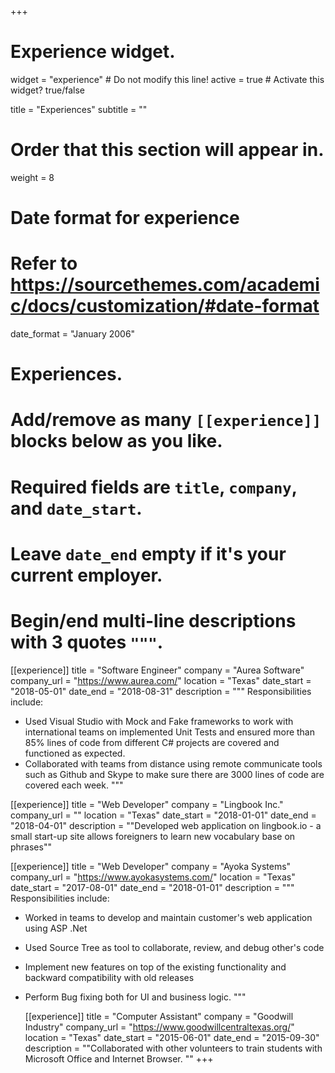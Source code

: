 +++
# Experience widget.
widget = "experience"  # Do not modify this line!
active = true  # Activate this widget? true/false

title = "Experiences"
subtitle = ""

# Order that this section will appear in.
weight = 8

# Date format for experience
#   Refer to https://sourcethemes.com/academic/docs/customization/#date-format
date_format = "January 2006"

# Experiences.
#   Add/remove as many `[[experience]]` blocks below as you like.
#   Required fields are `title`, `company`, and `date_start`.
#   Leave `date_end` empty if it's your current employer.
#   Begin/end multi-line descriptions with 3 quotes `"""`.
[[experience]]
  title = "Software Engineer"
  company = "Aurea Software"
  company_url = "https://www.aurea.com/"
  location = "Texas"
  date_start = "2018-05-01"
  date_end = "2018-08-31"
  description = """
  Responsibilities include:

  * Used Visual Studio with Mock and Fake frameworks to work with international teams on
implemented Unit Tests and ensured more than 85% lines of code from different C# projects are
covered and functioned as expected.
  * Collaborated with teams from distance using remote communicate tools such as Github and Skype
to make sure there are 3000 lines of code are covered each week.
  """

[[experience]]
  title = "Web Developer"
  company = "Lingbook Inc."
  company_url = ""
  location = "Texas"
  date_start = "2018-01-01"
  date_end = "2018-04-01"
  description = ""Developed web application on lingbook.io - a small start-up site allows foreigners to learn new vocabulary base on phrases""

[[experience]]
  title = "Web Developer"
  company = "Ayoka Systems"
  company_url = "https://www.ayokasystems.com/"
  location = "Texas"
  date_start = "2017-08-01"
  date_end = "2018-01-01"
  description = """
  Responsibilities include:

* Worked in teams to develop and maintain customer's web application using ASP .Net
* Used Source Tree as tool to collaborate, review, and debug other's code
* Implement new features on top of the existing functionality and backward compatibility
with old releases
* Perform Bug fixing both for UI and business logic.
    """

  [[experience]]
    title = "Computer Assistant"
    company = "Goodwill Industry"
    company_url = "https://www.goodwillcentraltexas.org/"
    location = "Texas"
    date_start = "2015-06-01"
    date_end = "2015-09-30"
    description = ""Collaborated with other volunteers to train students with Microsoft Office and Internet Browser. ""
+++
